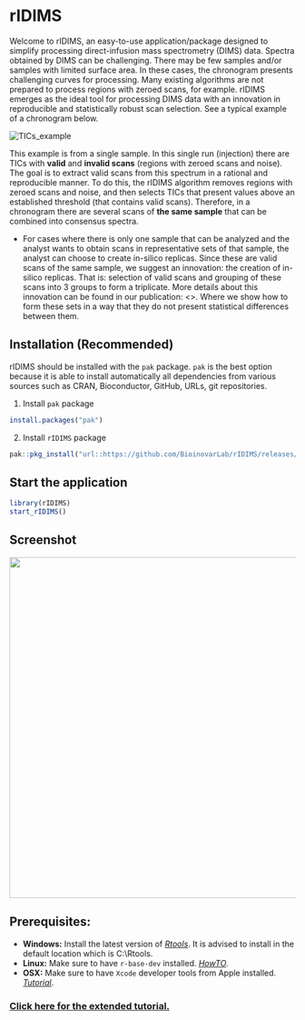 
# rIDIMS

<!-- badges: start -->
<!-- badges: end -->

Welcome to rIDIMS, an easy-to-use application/package designed to simplify processing direct-infusion mass spectrometry (DIMS) data.
Spectra obtained by DIMS can be challenging. There may be few samples and/or samples with limited surface area. In these cases, the chronogram presents challenging curves for processing. Many existing algorithms are not prepared to process regions with zeroed scans, for example. 
rIDIMS emerges as the ideal tool for processing DIMS data with an innovation in reproducible and statistically robust scan selection.
See a typical example of a chronogram below.

![TICs_example](https://github.com/user-attachments/assets/4b28a772-f193-4e64-aca8-14f63907f431)

This example is from a single sample. In this single run (injection) there are TICs with **valid** and **invalid scans** (regions with zeroed scans and noise). 
The goal is to extract valid scans from this spectrum in a rational and reproducible manner. To do this, the rIDIMS algorithm removes regions with zeroed scans and noise, and then selects TICs that present values above an established threshold (that contains valid scans).
Therefore, in a chronogram there are several scans of **the same sample** that can be combined into consensus spectra. 
* For cases where there is only one sample that can be analyzed and the analyst wants to obtain scans in representative sets of that sample, the analyst can choose to create in-silico replicas. Since these are valid scans of the same sample, we suggest an innovation: the creation of in-silico replicas. That is: selection of valid scans and grouping of these scans into 3 groups to form a triplicate.
More details about this innovation can be found in our publication: <>. Where we show how to form these sets in a way that they do not present statistical differences between them.

## Installation (Recommended)

rIDIMS should be installed with the `pak` package. `pak` is the best option because it is able to install automatically
all dependencies from various sources such as CRAN, Bioconductor, GitHub, URLs, git repositories.

1) Install `pak` package
``` r
install.packages("pak")
```
2) Install `rIDIMS` package
``` r
pak::pkg_install("url::https://github.com/BioinovarLab/rIDIMS/releases/download/v0.5.00/rIDIMS_0.5.00.tar.gz")
```

## Start the application

``` r
library(rIDIMS)
start_rIDIMS()
```

## Screenshot

<img src="https://github.com/BioinovarLab/rIDIMS/assets/47224782/7f742c80-8866-463e-9b61-fba06982002b" width="600">


## Prerequisites:
* **Windows:** Install the latest version of *[Rtools](http://cran.r-project.org/bin/windows/Rtools)*. It is advised to install in the default location which is C:\Rtools.
* **Linux:** Make sure to have `r-base-dev` installed. *[HowTO](https://cran.r-project.org/bin/linux/debian/)*. 
* **OSX:** Make sure to have `Xcode` developer tools from Apple installed. *[Tutorial](https://mac.r-project.org/tools/)*. 


### [Click here for the extended tutorial.](https://bioinovarlab.github.io/rIDIMS/articles/rIDIMS.html)




